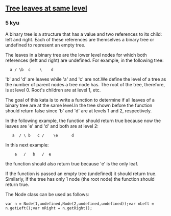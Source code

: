 <h2><a href=https://www.codewars.com/kata/52d43d5515be7cbc92000611/train/javascript target="_blank">Tree leaves at same level</a></h2><h3>5 kyu</h3><p>A binary tree is a structure that has a value and two references to its child: left and right. Each of these references are themselves a binary tree or undefined to represent an empty tree.</p><p>The leaves in a binary tree are the lower level nodes for which both references (left and right) are undefined. For example, in the following tree:</p><pre><code>  a / \b  c    \    d</code></pre><p>'b' and 'd' are leaves while 'a' and 'c' are not.We define the level of a tree as the number of parent nodes a tree node has. The root of the tree, therefore, is at level 0. Root's children are at level 1, etc.</p><p>The goal of this kata is to write a function to determine if all leaves of a binary tree are at the same level.In the tree shown before the function should return false since 'b' and 'd' are at levels 1 and 2, respectively.</p><p>In the following example, the function should return true because now the leaves are 'e' and 'd' and both are at level 2:</p><pre><code>   a  / \ b   c /    \e      d</code></pre><p>In this next example:</p><pre><code>    a   /   b   /  e </code></pre><p>the function should also return true because 'e' is the only leaf.</p><p>If the function is passed an empty tree (undefined) it should return true. Similarly, if the tree has only 1 node (the root node) the function should return true.</p><p>The Node class can be used as follows:</p><pre><code class="language-javascript"><span class="cm-keyword">var</span> <span class="cm-def">n</span> <span class="cm-operator">=</span> <span class="cm-variable">Node</span>(<span class="cm-number">1</span>,<span class="cm-atom">undefined</span>,<span class="cm-variable">Node</span>(<span class="cm-number">2</span>,<span class="cm-atom">undefined</span>,<span class="cm-atom">undefined</span>));<span class="cm-keyword">var</span> <span class="cm-def">nLeft</span> <span class="cm-operator">=</span> <span class="cm-variable">n</span>.<span class="cm-property">getLeft</span>();<span class="cm-keyword">var</span> <span class="cm-def">nRight</span> <span class="cm-operator">=</span> <span class="cm-variable">n</span>.<span class="cm-property">getRight</span>();</code></pre>
